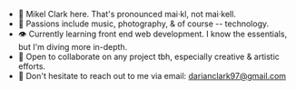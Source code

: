 - 🙂 Mikel Clark here. That's pronounced mai·kl, not mai·kell.
- 🤍 Passions include music, photography, & of course -- technology.
- 👁 Currently learning front end web development. I know the essentials, but I'm diving more in-depth.
- 💪 Open to collaborate on any project tbh, especially creative & artistic efforts.
- 📩 Don't hesitate to reach out to me via email: darianclark97@gmail.com
<!---
mikelclark/mikelclark is a ✨ special ✨ repository because its `README.md` (this file) appears on your GitHub profile.
You can click the Preview link to take a look at your changes.
--->
